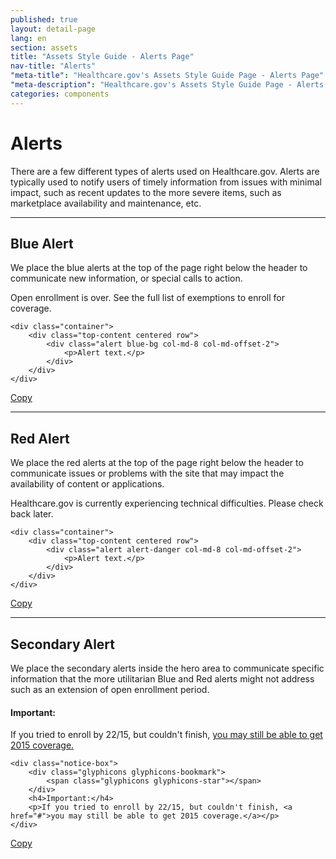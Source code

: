 ```yaml
---
published: true
layout: detail-page
lang: en
section: assets
title: "Assets Style Guide - Alerts Page"
nav-title: "Alerts"
"meta-title": "Healthcare.gov's Assets Style Guide Page - Alerts Page"
"meta-description": "Healthcare.gov's Assets Style Guide Page - Alerts Page"
categories: components
---
```


# Alerts

<div class="intro">
There are a few different types of alerts used on Healthcare.gov. Alerts are typically used to notify users of timely information from issues with minimal impact, such as recent updates to the more severe items, such as marketplace availability and maintenance, etc.
</div>

<hr class="hr"></hr>

## Blue Alert

We place the blue alerts at the top of the page right below the header to communicate new information, or special calls to action.

<div class="code-wrapper">
<div class="preview">
	<div class="container">
		<div class="top-content centered row">
			<div class="alert blue-bg col-md-8 col-md-offset-2">
				<p>Open enrollment is over. See the full list of exemptions to enroll for coverage.</p>
			</div>
		</div>
	</div>
</div>
<pre>
<code id="blue-alert-code">&ltdiv class="container"&gt
	&ltdiv class="top-content centered row"&gt
		&ltdiv class="alert blue-bg col-md-8 col-md-offset-2"&gt
			&ltp&gtAlert text.&lt/p&gt
		&lt/div&gt
	&lt/div&gt
&lt/div&gt</code>
</pre>
<a href="javascript:;" class="copy-button" title="Click to copy me." data-clipboard-target="blue-alert-code">Copy</a>
</div>

* * *

## Red Alert

We place the red alerts at the top of the page right below the header to communicate issues or problems with the site that may impact the availability of content or applications.

<div class="code-wrapper">
<div class="preview">
	<div class="container">
		<div class="top-content centered row">
			<div class="alert alert-danger col-md-8 col-md-offset-2">
				<p>Healthcare.gov is currently experiencing technical difficulties. Please check back later.</p>
			</div>
		</div>
	</div>
</div>
<pre>
<code id="red-alert-code">&ltdiv class="container"&gt
	&ltdiv class="top-content centered row"&gt
		&ltdiv class="alert alert-danger col-md-8 col-md-offset-2"&gt
			&ltp&gtAlert text.&lt/p&gt
		&lt/div&gt
	&lt/div&gt
&lt/div&gt</code>
</pre>
<a href="javascript:;" class="copy-button" title="Click to copy me." data-clipboard-target="red-alert-code">Copy</a>
</div>

* * *

## Secondary Alert

We place the secondary alerts inside the hero area to communicate specific information that the more utilitarian Blue and Red alerts might not address such as an extension of open enrollment period.

<div class="code-wrapper">
<div class="preview">
	<div class="notice-box">
		<div class="glyphicons glyphicons-bookmark">
			<span class="glyphicons glyphicons-star"></span>
		</div>
		<h4>Important:</h4>
		<p>If you tried to enroll by 22/15, but couldn't finish, <a href="#">you may still be able to get 2015 coverage.</a></p>
	</div>
</div>
<pre>
<code id="secondary-alert-code">&ltdiv class="notice-box"&gt
	&ltdiv class="glyphicons glyphicons-bookmark"&gt
		&ltspan class="glyphicons glyphicons-star"&gt&lt/span&gt
	&lt/div&gt
	&lth4&gtImportant:&lt/h4&gt
	&ltp&gtIf you tried to enroll by 22/15, but couldn't finish, &lta href="#"&gtyou may still be able to get 2015 coverage.&lt/a&gt&lt/p&gt
&lt/div&gt</code>
</pre>
<a href="javascript:;" class="copy-button" title="Click to copy me." data-clipboard-target="secondary-alert-code">Copy</a>
</div>